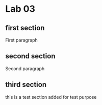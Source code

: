 # Lab 03
## first section
First paragraph
## second section
Second paragraph
## third section
this is a test section added for test purpose
